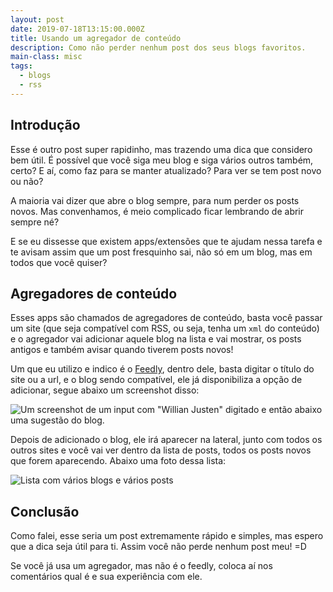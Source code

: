```yaml
---
layout: post
date: 2019-07-18T13:15:00.000Z
title: Usando um agregador de conteúdo
description: Como não perder nenhum post dos seus blogs favoritos.
main-class: misc
tags:
  - blogs
  - rss
---
```

## Introdução

Esse é outro post super rapidinho, mas trazendo uma dica que considero bem útil.   É possível que você siga meu blog e siga vários outros também, certo? E aí, como faz para se manter atualizado? Para ver se tem post novo ou não?

A maioria vai dizer que abre o blog sempre, para num perder os posts novos. Mas convenhamos, é meio complicado ficar lembrando de abrir sempre né?

E se eu dissesse que existem apps/extensões que te ajudam nessa tarefa e te avisam assim que um post fresquinho sai, não só em um blog, mas em todos que você quiser?

## Agregadores de conteúdo

Esses apps são chamados de agregadores de conteúdo, basta você passar um site (que seja compatível com RSS, ou seja, tenha um `xml` do conteúdo) e o agregador vai adicionar aquele blog na lista e vai mostrar, os posts antigos e também avisar quando tiverem posts novos!

Um que eu utilizo e indico é o [Feedly](https://feedly.com/), dentro dele, basta digitar o título do site ou a url, e o blog sendo compatível, ele já disponibiliza a opção de adicionar, segue abaixo um screenshot disso:

![Um screenshot de um input com "Willian Justen" digitado e então abaixo uma sugestão do blog.](/assets/img/feedly-add.png)

Depois de adicionado o blog, ele irá aparecer na lateral, junto com todos os outros sites e você vai ver dentro da lista de posts, todos os posts novos que forem aparecendo. Abaixo uma foto dessa lista:

![Lista com vários blogs e vários posts](/assets/img/feedly-lista.png)

## Conclusão

Como falei, esse seria um post extremamente rápido e simples, mas espero que a dica seja útil para ti. Assim você não perde nenhum post meu! =D

Se você já usa um agregador, mas não é o feedly, coloca aí nos comentários qual é e sua experiência com ele.
